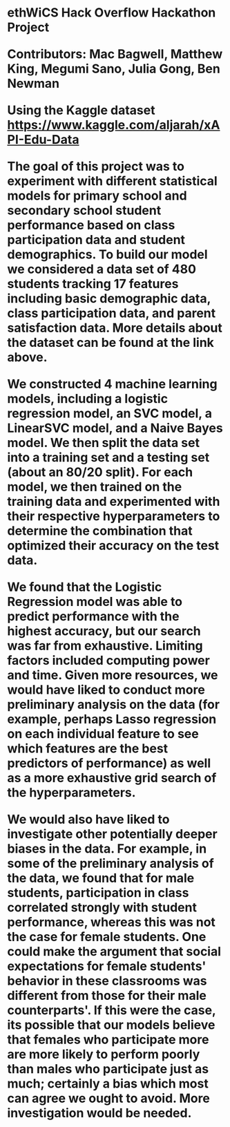 <h1><b>ethWiCS Hack Overflow Hackathon Project

Contributors: Mac Bagwell, Matthew King, Megumi Sano, Julia Gong, Ben Newman

Using the Kaggle dataset https://www.kaggle.com/aljarah/xAPI-Edu-Data

The goal of this project was to experiment with different statistical models for primary school and
secondary school student performance based on class participation data and student demographics. To
build our model we considered a data set of 480 students tracking 17 features including basic
demographic data, class participation data, and parent satisfaction data. More details about the
dataset can be found at the link above.

We constructed 4 machine learning models, including a logistic regression model, an SVC model, a
LinearSVC model, and a Naive Bayes model. We then split the data set into a training set and a testing
set (about an 80/20 split). For each model, we then trained on the training data and experimented with 
their respective hyperparameters to determine the combination that optimized their accuracy on the test data. 

We found that the Logistic Regression model was able to predict performance with the highest accuracy,
but our search was far from exhaustive. Limiting factors included computing power and time. Given
more resources, we would have liked to conduct more preliminary analysis on the data (for example,
perhaps Lasso regression on each individual feature to see which features are the best predictors of
performance) as well as a more exhaustive grid search of the hyperparameters.

We would also have liked to investigate other potentially deeper biases in the data. For example, 
in some of the preliminary analysis of the data, we found that for male students, participation 
in class correlated strongly with student performance, whereas this was not the case for female students. 
One could make the argument that social expectations for female students' behavior in these classrooms
was different from those for their male counterparts'. If this were the case, its possible that our
models believe that females who participate more are more likely to perform poorly than males who
participate just as much; certainly a bias which most can agree we ought to avoid. More investigation
would be needed.
